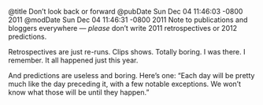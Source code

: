 @title Don’t look back or forward
@pubDate Sun Dec 04 11:46:03 -0800 2011
@modDate Sun Dec 04 11:46:31 -0800 2011
Note to publications and bloggers everywhere — <em>please</em> don’t write 2011 retrospectives or 2012 predictions.

Retrospectives are just re-runs. Clips shows. Totally boring. I was there. I remember. It all happened just this year.

And predictions are useless and boring. Here’s one: “Each day will be pretty much like the day preceding it, with a few notable exceptions. We won’t know what those will be until they happen.”

